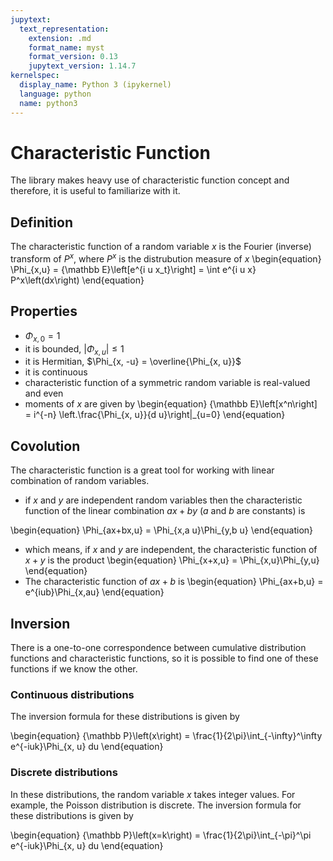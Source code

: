 ```yaml
---
jupytext:
  text_representation:
    extension: .md
    format_name: myst
    format_version: 0.13
    jupytext_version: 1.14.7
kernelspec:
  display_name: Python 3 (ipykernel)
  language: python
  name: python3
---
```


# Characteristic Function

The library makes heavy use of characteristic function concept and therefore, it is useful to familiarize with it.

## Definition

The characteristic function of a random variable $x$ is the Fourier (inverse) transform of $P^x$, where $P^x$ is the distrubution measure of $x$
\begin{equation}
 \Phi_{x,u} = {\mathbb E}\left[e^{i u x_t}\right] = \int e^{i u x} P^x\left(dx\right)
\end{equation}

## Properties

* $\Phi_{x, 0} = 1$
* it is bounded, $\left|\Phi_{x, u}\right| \le 1$
* it is Hermitian, $\Phi_{x, -u} = \overline{\Phi_{x, u}}$
* it is continuous
* characteristic function of a symmetric random variable is real-valued and even
* moments of $x$ are given by
\begin{equation}
    {\mathbb E}\left[x^n\right] = i^{-n} \left.\frac{\Phi_{x, u}}{d u}\right|_{u=0}
\end{equation}

## Covolution

The characteristic function is a great tool for working with linear combination of random variables.

* if $x$ and $y$ are independent random variables then the characteristic function of the linear combination $a x + b y$ ($a$ and $b$ are constants) is

\begin{equation}
    \Phi_{ax+bx,u} = \Phi_{x,a u}\Phi_{y,b u}
\end{equation}

* which means, if $x$ and $y$ are independent, the characteristic function of $x+y$ is the product
\begin{equation}
    \Phi_{x+x,u} = \Phi_{x,u}\Phi_{y,u}
\end{equation}
* The characteristic function of $ax+b$ is
\begin{equation}
    \Phi_{ax+b,u} = e^{iub}\Phi_{x,au}
\end{equation}

## Inversion

There is a one-to-one correspondence between cumulative distribution functions and characteristic functions, so it is possible to find one of these functions if we know the other.

### Continuous distributions

The inversion formula for these distributions is given by

\begin{equation}
    {\mathbb P}\left(x\right) = \frac{1}{2\pi}\int_{-\infty}^\infty e^{-iuk}\Phi_{x, u} du
\end{equation}

### Discrete distributions

In these distributions, the random variable $x$ takes integer values. For example, the Poisson distribution is discrete.
The inversion formula for these distributions is given by

\begin{equation}
    {\mathbb P}\left(x=k\right) = \frac{1}{2\pi}\int_{-\pi}^\pi e^{-iuk}\Phi_{x, u} du
\end{equation}

```{code-cell} ipython3

```
